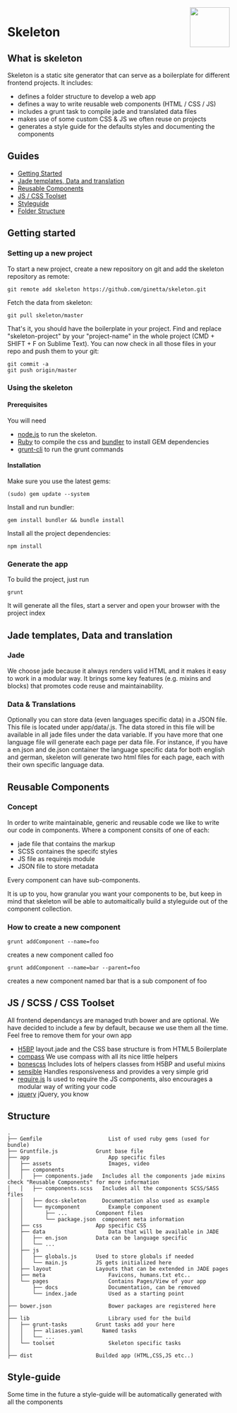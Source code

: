 <img id="logo" align="right" height="90" style="margin: 0 0 20px 20px" src="http://imgh.us/skeleton.svg">

# Skeleton

## What is skeleton
Skeleton is a static site generator that can serve as a boilerplate for different frontend projects. It includes:
- defines a folder structure to develop a web app
- defines a way to write reusable web components (HTML / CSS / JS)
- includes a grunt task to compile jade and translated data files
- makes use of some custom CSS & JS we often reuse on projects
- generates a style guide for the defaults styles and documenting the components

## Guides

- [Getting Started](#getting-started)
- [Jade templates, Data and translation](#templates)
- [Reusable Components](#reusable-components)
- [JS / CSS Toolset](#toolset)
- [Styleguide](#styleguide)
- [Folder Structure](#folder-structure)

## <a id="getting-started">Getting started</a>

### Setting up a new project
To start a new project, create a new repository on git and add the skeleton repository as remote:

    git remote add skeleton https://github.com/ginetta/skeleton.git 

Fetch the data from skeleton:

    git pull skeleton/master

That's it, you should have the boilerplate in your project.
Find and replace "skeleton-project" by your "project-name" in the whole project (CMD + SHIFT + F on Sublime Text). You can now check in all those files in your repo and push them to your git:

    git commit -a
    git push origin/master

### Using the skeleton

#### Prerequisites
You will need 
  - [node.js](http://nodejs.org/) to run the skeleton.
  - [Ruby](https://www.ruby-lang.org/en/) to compile the css and [bundler](http://bundler.io/) to install GEM dependencies
  - [grunt-cli](https://github.com/gruntjs/grunt-cli) to run the grunt commands

#### Installation

Make sure you use the latest gems:

    (sudo) gem update --system

Install and run bundler:
    
    gem install bundler && bundle install

Install all the project dependencies:
    
    npm install


### Generate the app

To build the project, just run

    grunt

It will generate all the files, start a server and open your browser with the project index

## <a id="templates">Jade templates, Data and translation</a>
### Jade
We choose jade because it always renders valid HTML and it makes it easy to work in a modular way. 
It brings some key features (e.g. mixins and blocks) that promotes code reuse and maintainability.
### Data & Translations
Optionally you can store data (even languages specific data) in a JSON file. This file is located under app/data/<language>.js. The data stored in this file will be available in all jade files under the data variable. If you have more that one language file will generate each page per data file.
For instance, if you have a en.json and de.json container the language specific data for both english and german, skeleton will generate two html files for each page, each with their own specific language data.


## <a id="reusable-components">Reusable Components</a>
### Concept
In order to write maintainable, generic and reusable code we like to write our code in components. Where a component consits of one of each: 

- jade file that contains the markup
- SCSS containes the specifc styles
- JS file as requirejs module
- JSON file to store metadata 

Every component can have sub-components.

It is up to you, how granular you want your components to be, but keep in mind that skeleton will be able to automaitically build a styleguide out of the component collection. 


### How to create a new component
  
    grunt addComponent --name=foo
creates a new component called foo

    grunt addComponent --name=bar --parent=foo
creates a new component named bar that is a sub component of foo


## <a id="toolset">JS / SCSS / CSS Toolset</a>

All frontend dependancys are managed truth bower and are optional. We have decided to include a few by default, because we use them all the time. Feel free to remove them for your own app

- [H5BP](http://html5boilerplate.com/) layout.jade and the CSS base structure is from HTML5 Boilerplate
- [compass](http://compass-style.org/) We use compass with all its nice little helpers
- [bonescss](https://github.com/meodai/bonescss) Includes lots of helpers classes from H5BP and useful mixins
- [sensible](https://github.com/meodai/sensible) Handles responsiveness and provides a very simple grid
- [require.js](http://requirejs.org/) Is used to require the JS components, also encourages a modular way of writing your code
- [jquery](http://jquery.org/) jQuery, you know


## <a id="folder-structure">Structure</a>

    .
    ├── Gemfile             		List of used ruby gems (used for bundle)
    ├── Gruntfile.js          	Grunt base file
    ├── app             			App specific files
    │   ├── assets          		Images, video
    │   ├── components    
    │   │   ├── components.jade   Includes all the components jade mixins check "Reusable Components" for more information
    │   │   ├── components.scss   Includes all the components SCSS/SASS files
    │   │   ├── docs-skeleton     Documentation also used as example
    │   │   └── mycomponent     	Example component
    │   │       ├── ...       	Component files
    │   │       └── package.json  component meta information
    │   ├── css           		App specific CSS
    │   ├── data            		Data that will be available in JADE
    │   │   ├── en.json       	Data can be language specific
    │   │   └── ...
    │   ├── js            
    │   │   ├── globals.js     	Used to store globals if needed
    │   │   └── main.js			JS gets initialized here
    │   ├── layout				Layouts that can be extended in JADE pages
    │   ├── meta					Favicons, humans.txt etc..
    │   └── pages					Contains Pages/View of your app
    │       ├── docs				Documentation, can be removed
    │       └── index.jade      	Used as a starting point
    │
    ├── bower.json          		Bower packages are registered here
    │
    ├── lib             			Library used for the build
    │   ├── grunt-tasks       	Grunt tasks add your here
    │   │   ├── aliases.yaml      Named tasks
    │   │   └── ...
    │   └── toolset         		Skeleton specific tasks
    │
    ├── dist              		Builded app (HTML,CSS,JS etc..) 
    
## <a id="styleguide">Style-guide</a>
Some time in the future a style-guide will be automatically generated with all the components
